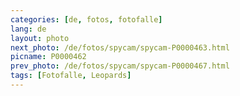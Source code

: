 ```yaml
---
categories: [de, fotos, fotofalle]
lang: de
layout: photo
next_photo: /de/fotos/spycam/spycam-P0000463.html
picname: P0000462
prev_photo: /de/fotos/spycam/spycam-P0000467.html
tags: [Fotofalle, Leopards]
---
```

